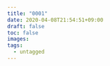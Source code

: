 ```yaml
---
title: "0001"
date: 2020-04-08T21:54:51+09:00
draft: false
toc: false
images:
tags:
  - untagged
---
```

